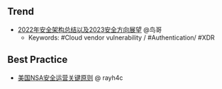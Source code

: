 
## Trend
- [2022年安全架构总结以及2023安全方向展望](https://mp.weixin.qq.com/s/D0mETMfF4wu_a3dSXoxIiQ) @鸟哥
  - Keywords: #Cloud vendor vulnerability / #Authentication/ #XDR 


## Best Practice
- [美国NSA安全运营关键原则](https://mp.weixin.qq.com/s/uTjXfgYTP5ZHZpwPuFXNwA) @ rayh4c
